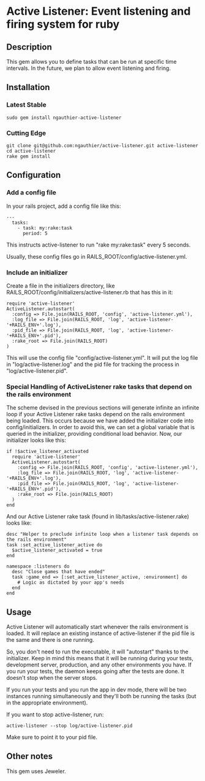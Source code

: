 # Active Listener: Event listening and firing system for ruby

## Description
This gem allows you to define tasks that can be run at specific time intervals. In the future, we plan to allow event listening and firing.

## Installation

### Latest Stable

    sudo gem install ngauthier-active-listener

### Cutting Edge

    git clone git@github.com:ngauthier/active-listener.git active-listener
    cd active-listener
    rake gem install

## Configuration

### Add a config file
In your rails project, add a config file like this:


    ---
      tasks:
        - task: my:rake:task
          period: 5


This instructs active-listener to run "rake my:rake:task" every 5 seconds.

Usually, these config files go in RAILS_ROOT/config/active-listener.yml.

### Include an initializer
Create a file in the initializers directory, like RAILS_ROOT/config/initializers/active-listener.rb that has this in it:

    require 'active-listener'
    ActiveListener.autostart(
      :config => File.join(RAILS_ROOT, 'config', 'active-listener.yml'),
      :log_file => File.join(RAILS_ROOT, 'log', 'active-listener-'+RAILS_ENV+'.log'),
      :pid_file => File.join(RAILS_ROOT, 'log', 'active-listener-'+RAILS_ENV+'.pid'),
      :rake_root => File.join(RAILS_ROOT)
    )

This will use the config file "config/active-listener.yml". It will put the log file in "log/active-listener.log" and the pid file for tracking the process in "log/active-listener.pid".

### Special Handling of ActiveListener rake tasks that depend on the rails environment
The scheme devised in the previous sections will generate infinite an infinite loop if your Active Listener rake tasks depend on the rails environment being loaded.  This occurs because we have added the initializer code into config/initializers.  In order to avoid this, we can set a global variable that is queried in the initializer, providing conditional load behavior.  Now, our initializer looks like this:

    if !$active_listener_activated
      require 'active-listener'
      ActiveListener.autostart(
        :config => File.join(RAILS_ROOT, 'config', 'active-listener.yml'),
        :log_file => File.join(RAILS_ROOT, 'log', 'active-listener-'+RAILS_ENV+'.log'),
        :pid_file => File.join(RAILS_ROOT, 'log', 'active-listener-'+RAILS_ENV+'.pid'),
        :rake_root => File.join(RAILS_ROOT)
      )
    end
    
And our Active Listener rake task (found in lib/tasks/active-listener.rake) looks like:

    desc "Helper to preclude infinite loop when a listener task depends on the rails environment"
    task :set_active_listener_active do
      $active_listener_activated = true
    end

    namespace :listeners do
      desc "Close games that have ended"
      task :game_end => [:set_active_listener_active, :environment] do
        # Logic as dictated by your app's needs
      end
    end

## Usage

Active Listener will automatically start whenever the rails environment is loaded. It will replace an existing instance of active-listener if the pid file is the same and there is one running.

So, you don't need to run the executable, it will "autostart" thanks to the initializer. Keep in mind this means that it will be running during your tests, development server, production, and any other environments you have. If you run your tests, the daemon keeps going after the tests are done. It doesn't stop when the server stops.

If you run your tests and you run the app in dev mode, there will be two instances running simultaneously and they'll both be running the tasks (but in the appropriate environment).

If you want to stop active-listener, run:

    active-listener --stop log/active-listener.pid

Make sure to point it to your pid file.


## Other notes
This gem uses Jeweler.

